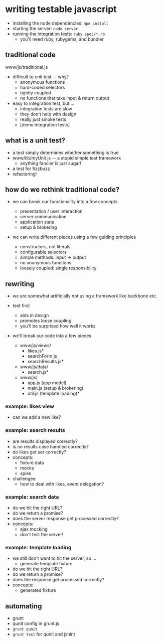 # writing testable javascript

- installing the node dependencies: `npm install`
- starting the server: `node server`
- running the integration tests: `ruby spec/*.rb`
  - you'll need ruby, rubygems, and bundler

## traditional code

www/js/traditional.js

- difficult to unit test -- why?
  - anonymous functions
  - hard-coded selectors
  - tightly coupled
  - no functions that take input & return output
- easy to integration test, but ...
  - integration tests are slow
  - they don't help with design
  - really just smoke tests
  - [demo integration tests]

## what is a unit test?

- a test simply determines whether something is true
- www/lib/myUnit.js -- a stupid simple test framework
  - anything fancier is just sugar!
- a test for fizzbuzz
- refactoring!

## how do we rethink traditional code?

- we can break our functionality into a few concepts
  - presentation / user interaction
  - server communication
  - application state
  - setup & brokering

- we can write different pieces using a few guiding principles
  - constructors, not literals
  - configurable selectors
  - simple methods: input -> output
  - no anonymous functions
  - loosely coupled: single responsibility

## rewriting

- we are somewhat artificially not using a framework like backbone etc.

- test first
  - aids in design
  - promotes loose coupling
  - you'll be surprised how well it works

- we'll break our code into a few pieces
  - www/js/views/
    - likes.js\*
    - searchForm.js
    - searchResults.js\*
  - www/js/data/
    - search.js\*
  - www/js/
    - app.js (app model)
    - main.js (setup & brokering)
    - util.js (template loading)\*

### example: likes view

- can we add a new like?

### example: search results

- are results displayed correctly?
- is no results case handled correctly?
- do likes get set correctly?
- concepts:
  - fixture data
  - mocks
  - spies
- challenges:
  - how to deal with likes, event delegation?

### example: search data

- do we hit the right URL?
- do we return a promise?
- does the server response get processed correctly?
- concepts:
  - ajax mocking
  - don't test the server!

### example: template loading

- we still don't want to hit the server, so ...
  - generate template fixture
- do we hit the right URL?
- do we return a promise?
- does the response get processed correctly?
- concepts:
  - generated fixture

## automating

- grunt
- qunit config in grunt.js
- `grunt qunit`
- `grunt test` for qunit and jshint